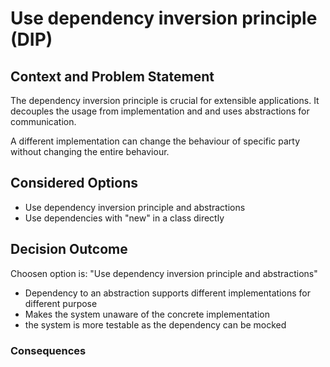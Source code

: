 # Use dependency inversion principle (DIP)

## Context and Problem Statement

The dependency inversion principle is crucial for extensible applications. It decouples the usage from implementation and and uses abstractions for communication.

A different implementation can change the behaviour of specific party without changing the entire behaviour.

## Considered Options

* Use dependency inversion principle and abstractions
* Use dependencies with "new" in a class directly

## Decision Outcome

Choosen option is: "Use dependency inversion principle and abstractions"

* Dependency to an abstraction supports different implementations for different purpose
* Makes the system unaware of the concrete implementation
* the system is more testable as the dependency can be mocked

### Consequences
